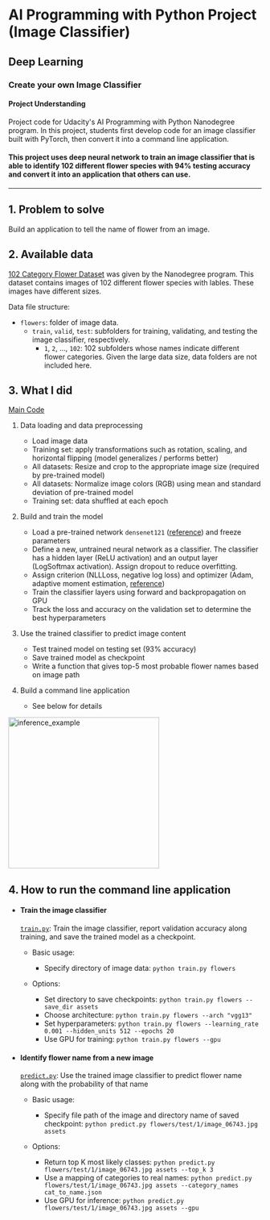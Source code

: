 # AI Programming with Python Project (Image Classifier)
## Deep Learning
### Create your own Image Classifier

#### Project Understanding 
Project code for Udacity's AI Programming with Python Nanodegree program. In this project, students first develop code for an image classifier built with PyTorch, then convert it into a command line application.

#### This project uses deep neural network to train an image classifier that is able to identify 102 different flower species with 94% testing accuracy and convert it into an application that others can use.
---------------

## 1. Problem to solve

Build an application to tell the name of flower from an image.

## 2. Available data

[102 Category Flower Dataset](http://www.robots.ox.ac.uk/~vgg/data/flowers/102/index.html) was given by the Nanodegree program. This dataset contains images of 102 different flower species with lables. These images have different sizes.

Data file structure:

- `flowers`: folder of image data.
    - `train`, `valid`, `test`: subfolders for training, validating, and testing the image classifier, respectively.
        - `1`, `2`, ..., `102`: 102 subfolders whose names indicate different flower categories. Given the large data size, data folders are not included here.

## 3. What I did

[Main Code](Image_Classifier_Project.ipynb)

1. Data loading and data preprocessing

    - Load image data
    - Training set: apply transformations such as rotation, scaling, and horizontal flipping (model generalizes / performs better)
    - All datasets: Resize and crop to the appropriate image size (required by pre-trained model)
    - All datasets: Normalize image colors (RGB) using mean and standard deviation of pre-trained model
    - Training set: data shuffled at each epoch

2. Build and train the model

    - Load a pre-trained network `densenet121` ([reference](https://arxiv.org/pdf/1608.06993.pdf)) and freeze parameters
    - Define a new, untrained neural network as a classifier. The classifier has a hidden layer (ReLU activation) and an output layer (LogSoftmax activation). Assign dropout to reduce overfitting.
    - Assign criterion (NLLLoss, negative log loss) and optimizer (Adam, adaptive moment estimation, [reference](https://arxiv.org/abs/1412.6980))
    - Train the classifier layers using forward and backpropagation on GPU
    - Track the loss and accuracy on the validation set to determine the best hyperparameters

3. Use the trained classifier to predict image content

    - Test trained model on testing set (93% accuracy)
    - Save trained model as checkpoint
    - Write a function that gives top-5 most probable flower names based on image path

4. Build a command line application

    - See below for details

<img width="300" alt="inference_example" src="https://user-images.githubusercontent.com/86568650/217431947-fbfc2790-7aca-4d58-8e99-3e8e9df8b9fd.png">

## 4. How to run the command line application

- #### Train the image classifier

    [`train.py`](train.py): Train the image classifier, report validation accuracy along training, and save the trained model as a checkpoint.

    - Basic usage:
        - Specify directory of image data: `python train.py flowers`

    - Options:
        - Set directory to save checkpoints: `python train.py flowers --save_dir assets`
        - Choose architecture: `python train.py flowers --arch "vgg13"`
        - Set hyperparameters: `python train.py flowers --learning_rate 0.001 --hidden_units 512 --epochs 20`
        - Use GPU for training: `python train.py flowers --gpu`

- #### Identify flower name from a new image

    [`predict.py`](predict.py): Use the trained image classifier to predict flower name along with the probability of that name

    - Basic usage: 
        - Specify file path of the image and directory name of saved checkpoint: `python predict.py flowers/test/1/image_06743.jpg assets`

    - Options:
        - Return top K most likely classes: `python predict.py flowers/test/1/image_06743.jpg assets --top_k 3`
        - Use a mapping of categories to real names: `python predict.py flowers/test/1/image_06743.jpg assets --category_names cat_to_name.json`
        - Use GPU for inference: `python predict.py flowers/test/1/image_06743.jpg assets --gpu`
